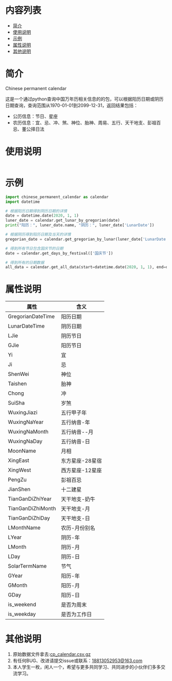 # 内容列表
<!-- TOC -->

- [简介](#简介)
- [使用说明](#使用说明)
- [示例](#示例)
- [属性说明](#属性说明)
- [其他说明](#其他说明)

<!-- /TOC -->


# 简介

Chinese permanent calendar

这是一个通过python查询中国万年历相关信息的的包，可以根据阳历日期或阴历日期查询，查询范围从1970-01-01到2099-12-31，返回结果包括：

- 公历信息：节日、星座
- 农历信息：宜、忌、冲、煞、神位、胎神、周易、五行、天干地支、彭祖百忌、董公择日法


# 使用说明

```py


```
# 示例

```py
import chinese_permanent_calendar as calendar
import datetime

# 根据阳历日期得到阴历日期的详情
date = datetime.date(2020, 1, 1)
luner_date = calendar.get_lunar_by_gregorian(date)
print("阳历：", luner_date.name, "阴历：", luner_date['LunarDate'])

# 根据阴历得到阳历日期及当天的详情
gregorian_date = calendar.get_gregorian_by_lunar(luner_date['LunarDate'])

# 得到所有节日包含国庆节的日期
date = calendar.get_days_by_festival(['国庆节'])

# 得到所有的日期数据
all_data = calendar.get_all_data(start=datetime.date(2020, 1, 1), end=datetime.date(2020, 2, 1))
```



# 属性说明

|属性|含义|
|-|-|
|GregorianDateTime|阳历日期|
|LunarDateTime|阴历日期|
|LJie|阴历节日|
|GJie|阳历节日|
|Yi|宜|
|Ji|忌|
|ShenWei|神位|
|Taishen|胎神|
|Chong|冲|
|SuiSha|岁煞|
|WuxingJiazi|五行甲子年|
|WuxingNaYear|五行纳音-年|
|WuxingNaMonth|五行纳音--月|
|WuxingNaDay|五行纳音-日|
|MoonName|月相|
|XingEast|东方星座-28星宿|
|XingWest|西方星座-12星座|
|PengZu|彭祖百忌|
|JianShen|十二建星|
|TianGanDiZhiYear|天干地支-奶牛|
|TianGanDiZhiMonth|天干地支-月|
|TianGanDiZhiDay|天干地支-日|
|LMonthName|农历-月份别名|
|LYear|阴历-年|
|LMonth|阴历-月|
|LDay|阴历-日|
|SolarTermName|节气|
|GYear|阳历-年|
|GMonth|阳历-月|
|GDay|阳历-日|
|is_weekend|是否为周末|
|is_weekday|是否为工作日|



# 其他说明

1. 原始数据文件拿去:[cp_calendar.csv.gz](chinese_permanent_calendar/cp_calendar.csv.gz)
2. 有任何BUG、改进请提交issue或联系：<18813052953@163.com>
3. 本人学生一枚，闲人一个，希望与更多共同学习、共同进步的小伙伴们多多交流学习。
